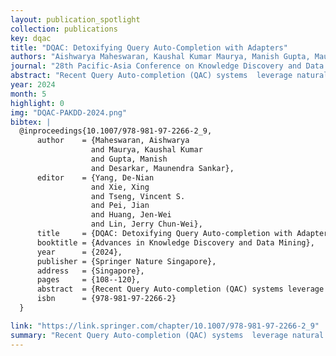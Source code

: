 ```yaml
---
layout: publication_spotlight
collection: publications
key: dqac
title: "DQAC: Detoxifying Query Auto-Completion with Adapters"
authors: "Aishwarya Maheswaran, Kaushal Kumar Maurya, Manish Gupta, Maunendra Sankar Desarkar."
journal: "28th Pacific-Asia Conference on Knowledge Discovery and Data Mining (PAKDD 2024)"
abstract: "Recent Query Auto-completion (QAC) systems  leverage natural language generation or pre-trained language models (PLMs) to demonstrate remarkable performance. However, these systems also suffer from biased and toxic completions. Efforts have been made to address language detoxification within PLMs using controllable text generation (CTG) techniques, involving training with non-toxic data and employing decoding time approaches. As the completions for QAC systems are usually short, these existing CTG methods based on decoding and training are not directly transferable. Towards these concerns, we propose the first public QAC detoxification model, Detoxifying Query Auto-Completion (or DQAC), which utilizes adapters in a CTG framework. DQAC operates on latent representations with no additional overhead. It leverages two adapters for toxic and non-toxic cases. During inference, we fuse these representations in a controlled manner that guides the generation of query completions towards non-toxicity. We evaluate toxicity levels in the generated completions across two real-world datasets using two classifiers: a publicly available (Detoxify) and a search query-specific classifier which we develop (QDetoxify). DQAC consistently outperforms all existing baselines and emerges as a state-of-the-art model providing high quality and low toxicity. We make the code publicly available at https://shorturl.at/zJ024"
year: 2024
month: 5
highlight: 0
img: "DQAC-PAKDD-2024.png"
bibtex: |
  @inproceedings{10.1007/978-981-97-2266-2_9,
      author    = {Maheswaran, Aishwarya
                  and Maurya, Kaushal Kumar
                  and Gupta, Manish
                  and Desarkar, Maunendra Sankar},
      editor    = {Yang, De-Nian
                  and Xie, Xing
                  and Tseng, Vincent S.
                  and Pei, Jian
                  and Huang, Jen-Wei
                  and Lin, Jerry Chun-Wei},
      title     = {DQAC: Detoxifying Query Auto-completion with Adapters},
      booktitle = {Advances in Knowledge Discovery and Data Mining},
      year      = {2024},
      publisher = {Springer Nature Singapore},
      address   = {Singapore},
      pages     = {108--120},
      abstract  = {Recent Query Auto-completion (QAC) systems leverage natural language generation or pre-trained language models (PLMs) to demonstrate remarkable performance. However, these systems also suffer from biased and toxic completions. Efforts have been made to address language detoxification within PLMs using controllable text generation (CTG) techniques, involving training with non-toxic data and employing decoding time approaches. As the completions for QAC systems are usually short, these existing CTG methods based on decoding and training are not directly transferable. Towards these concerns, we propose the first public QAC detoxification model, Detoxifying Query Auto-Completion (or DQAC), which utilizes adapters in a CTG framework. DQAC operates on latent representations with no additional overhead. It leverages two adapters for toxic and non-toxic cases. During inference, we fuse these representations in a controlled manner that guides the generation of query completions towards non-toxicity. We evaluate toxicity levels in the generated completions across two real-world datasets using two classifiers: a publicly available (Detoxify) and a search query-specific classifier which we develop (QDetoxify). DQAC consistently outperforms all existing baselines and emerges as a state-of-the-art model providing high quality and low toxicity. We make the code publicly available{\$}{\$}^{\{}1{\}}{\$}{\$}1.({\$}{\$}^{\{}1{\}}{\$}{\$}1https://shorturl.at/zJ024)},
      isbn      = {978-981-97-2266-2}
  }

link: "https://link.springer.com/chapter/10.1007/978-981-97-2266-2_9"
summary: "Recent Query Auto-completion (QAC) systems  leverage natural language generation or pre-trained language models (PLMs) to demonstrate remarkable performance. However, these systems also suffer from biased and toxic completions. Efforts have been made to address language detoxification within PLMs using controllable text generation (CTG) techniques, involving training with non-toxic data and employing decoding time approaches. As the completions for QAC systems are usually short, these existing CTG methods based on decoding and training are not directly transferable. Towards these concerns, we propose the first public QAC detoxification model, Detoxifying Query Auto-Completion (or DQAC), which utilizes adapters in a CTG framework. DQAC operates on latent representations with no additional overhead. It leverages two adapters for toxic and non-toxic cases. During inference, we fuse these representations in a controlled manner that guides the generation of query completions towards non-toxicity. We evaluate toxicity levels in the generated completions across two real-world datasets using two classifiers: a publicly available (Detoxify) and a search query-specific classifier which we develop (QDetoxify). DQAC consistently outperforms all existing baselines and emerges as a state-of-the-art model providing high quality and low toxicity. We make the code publicly available at https://shorturl.at/zJ024"
---
```

